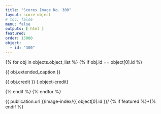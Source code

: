```yaml
---
title: "Scores Image No. 300"
layout: score-object
# toc: false
menu: false
outputs: [ html ]
featured: 
order: 13000
object:
  - id: "300"
---
```


{% for obj in objects.object_list %}
{% if obj.id == object[0].id %}

{{ obj.extended_caption }}

{{ obj.credit }} {.object-credit}

{% endif %}
{% endfor %}

<div class="object-credit object-url is-print-only">

{{ publication.url }}image-index/{{ object[0].id }}/ {% if featured %}*{% endif %}

</div>
